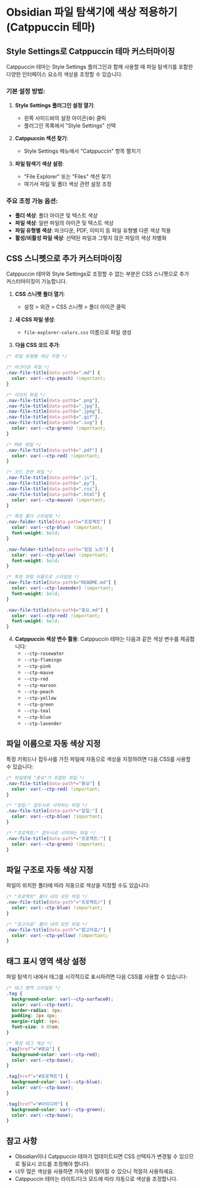 # Obsidian 파일 탐색기에 색상 적용하기 (Catppuccin 테마)

## Style Settings로 Catppuccin 테마 커스터마이징

Catppuccin 테마는 Style Settings 플러그인과 함께 사용할 때 파일 탐색기를 포함한 다양한 인터페이스 요소의 색상을 조정할 수 있습니다.

### 기본 설정 방법:

1. **Style Settings 플러그인 설정 열기**:
    
    - 왼쪽 사이드바의 설정 아이콘(⚙️) 클릭
    - 플러그인 목록에서 "Style Settings" 선택
2. **Catppuccin 섹션 찾기**:
    
    - Style Settings 메뉴에서 "Catppuccin" 항목 펼치기
3. **파일 탐색기 색상 설정**:
    
    - "File Explorer" 또는 "Files" 섹션 찾기
    - 여기서 파일 및 폴더 색상 관련 설정 조정

### 주요 조정 가능 옵션:

- **폴더 색상**: 폴더 아이콘 및 텍스트 색상
- **파일 색상**: 일반 파일의 아이콘 및 텍스트 색상
- **파일 유형별 색상**: 마크다운, PDF, 이미지 등 파일 유형별 다른 색상 적용
- **활성/비활성 파일 색상**: 선택된 파일과 그렇지 않은 파일의 색상 차별화

## CSS 스니펫으로 추가 커스터마이징

Catppuccin 테마와 Style Settings로 조정할 수 없는 부분은 CSS 스니펫으로 추가 커스터마이징이 가능합니다.

1. **CSS 스니펫 폴더 열기**:
    
    - 설정 > 외관 > CSS 스니펫 > 폴더 아이콘 클릭
2. **새 CSS 파일 생성**:
    
    - `file-explorer-colors.css` 이름으로 파일 생성
3. **다음 CSS 코드 추가**:
    

```css
/* 파일 유형별 색상 지정 */

/* 마크다운 파일 */
.nav-file-title[data-path$=".md"] {
  color: var(--ctp-peach) !important;
}

/* 이미지 파일 */
.nav-file-title[data-path$=".png"],
.nav-file-title[data-path$=".jpg"],
.nav-file-title[data-path$=".jpeg"],
.nav-file-title[data-path$=".gif"],
.nav-file-title[data-path$=".svg"] {
  color: var(--ctp-green) !important;
}

/* PDF 파일 */
.nav-file-title[data-path$=".pdf"] {
  color: var(--ctp-red) !important;
}

/* 코드 관련 파일 */
.nav-file-title[data-path$=".js"],
.nav-file-title[data-path$=".py"],
.nav-file-title[data-path$=".css"],
.nav-file-title[data-path$=".html"] {
  color: var(--ctp-mauve) !important;
}

/* 특정 폴더 스타일링 */
.nav-folder-title[data-path="프로젝트"] {
  color: var(--ctp-blue) !important;
  font-weight: bold;
}

.nav-folder-title[data-path="일일 노트"] {
  color: var(--ctp-yellow) !important;
  font-weight: bold;
}

/* 특정 파일 이름으로 스타일링 */
.nav-file-title[data-path$="README.md"] {
  color: var(--ctp-lavender) !important;
  font-weight: bold;
}

.nav-file-title[data-path$="중요.md"] {
  color: var(--ctp-red) !important;
  font-weight: bold;
}
```

4. **Catppuccin 색상 변수 활용**: Catppuccin 테마는 다음과 같은 색상 변수를 제공합니다:
    - `--ctp-rosewater`
    - `--ctp-flamingo`
    - `--ctp-pink`
    - `--ctp-mauve`
    - `--ctp-red`
    - `--ctp-maroon`
    - `--ctp-peach`
    - `--ctp-yellow`
    - `--ctp-green`
    - `--ctp-teal`
    - `--ctp-blue`
    - `--ctp-lavender`

## 파일 이름으로 자동 색상 지정

특정 키워드나 접두사를 가진 파일에 자동으로 색상을 지정하려면 다음 CSS를 사용할 수 있습니다:

```css
/* 파일명에 "중요"가 포함된 파일 */
.nav-file-title[data-path*="중요"] {
  color: var(--ctp-red) !important;
}

/* "일일:" 접두사로 시작하는 파일 */
.nav-file-title[data-path*="일일:"] {
  color: var(--ctp-blue) !important;
}

/* "프로젝트:" 접두사로 시작하는 파일 */
.nav-file-title[data-path*="프로젝트:"] {
  color: var(--ctp-green) !important;
}
```

## 파일 구조로 자동 색상 지정

파일이 위치한 폴더에 따라 자동으로 색상을 지정할 수도 있습니다:

```css
/* "프로젝트" 폴더 내의 모든 파일 */
.nav-file-title[data-path^="프로젝트/"] {
  color: var(--ctp-blue) !important;
}

/* "참고자료" 폴더 내의 모든 파일 */
.nav-file-title[data-path^="참고자료/"] {
  color: var(--ctp-yellow) !important;
}
```

## 태그 표시 영역 색상 설정

파일 탐색기 내에서 태그를 시각적으로 표시하려면 다음 CSS를 사용할 수 있습니다:

```css
/* 태그 영역 스타일링 */
.tag {
  background-color: var(--ctp-surface0);
  color: var(--ctp-text);
  border-radius: 4px;
  padding: 2px 4px;
  margin-right: 4px;
  font-size: 0.85em;
}

/* 특정 태그 색상 */
.tag[href^="#중요"] {
  background-color: var(--ctp-red);
  color: var(--ctp-base);
}

.tag[href^="#프로젝트"] {
  background-color: var(--ctp-blue);
  color: var(--ctp-base);
}

.tag[href^="#아이디어"] {
  background-color: var(--ctp-green);
  color: var(--ctp-base);
}
```

## 참고 사항

- Obsidian이나 Catppuccin 테마가 업데이트되면 CSS 선택자가 변경될 수 있으므로 필요시 코드를 조정해야 합니다.
- 너무 많은 색상을 사용하면 가독성이 떨어질 수 있으니 적절히 사용하세요.
- Catppuccin 테마는 라이트/다크 모드에 따라 자동으로 색상을 조정합니다.